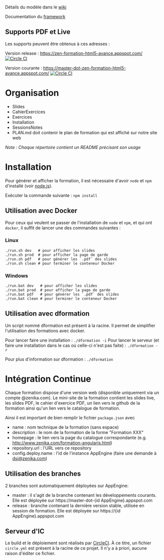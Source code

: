 Détails du modèle dans le [wiki](https://github.com/Zenika/Formation--Modele/wiki)

Documentation du [framework](https://github.com/Zenika/Formation--Framework)


## Supports PDF et Live

Les supports peuvent être obtenus à ces adresses :

Version release : https://zen-formation-html5-avance.appspot.com/ [![Circle CI](https://circleci.com/gh/Zenika/formation-html5-avance/tree/release.svg?style=svg&circle-token=2db9d589c3e04a16ec90df263f003eec7cf11eed)](https://circleci.com/gh/Zenika/formation-html5-avance/tree/release)

Version courante : https://master-dot-zen-formation-html5-avance.appspot.com/ [![Circle CI](https://circleci.com/gh/Zenika/formation-html5-avance/tree/master.svg?style=svg&circle-token=2db9d589c3e04a16ec90df263f003eec7cf11eed)](https://circleci.com/gh/Zenika/formation-html5-avance/tree/master)

# Organisation

- Slides
- CahierExercices
- Exercices
- Installation
- SessionsNotes
- PLAN.md doit contenir le plan de formation qui est affiché sur notre site web

*Note : Chaque répertoire contient un README précisant son usage*

# Installation

Pour générer et afficher la formation, il est nécessaire d'avoir `node` et `npm` d'installé (voir [node.js](http://nodejs.org/)).

Exécuter la commande suivante :
`npm install`

## Utilisation avec Docker

Pour ceux qui veulent se passer de l'installation de `node` et `npm`, et qui ont `docker`, il suffit de lancer une des commandes suivantes : <br>

### Linux

    ./run.sh dev   # pour afficher les slides
    ./run.sh prod  # pour afficher la page de garde
    ./run.sh pdf   # pour générer les `.pdf` des slides
    ./run.sh clean # pour terminer le conteneur Docker

### Windows

    ./run.bat dev   # pour afficher les slides
    ./run.bat prod  # pour afficher la page de garde
    ./run.bat pdf   # pour générer les `.pdf` des slides
    ./run.bat clean # pour terminer le conteneur Docker

## Utilisation avec dformation

Un script nommé dformation est présent à la racine. Il permet de simplifier l'utilisation des formations avec docker.

Pour lancer faire une installation : `./dformation -i`
Pour lancer le serveur (et faire une installation dans le cas où celle-ci n'est pas faite) :
`./dformation -r`

Pour plus d'information sur dformation : `./dformation`

# Intégration Continue

Chaque formation dispose d'une version web (disponible uniquement via un compte @zenika.com). Le mini-site de la formation contient les slides live, les slides PDF, le cahier d'exercice PDF, un lien vers le github de la formation ainsi qu'un lien vers le catalogue de formation.

Ainsi il est important de bien remplir le fichier `package.json` avec

- name : nom technique de la formation (sans espace)
- description : le nom de la formation de la forme "Formation XXX"
- homepage : le lien vers la page du catalogue correspondante (e.g. http://www.zenika.com/formation-angularjs.html)
- repository.url : l'URL vers ce repository
- config.deploy.name : l'id de l'instance AppEngine (faire une demande à dsi@zenika.com)

## Utilisation des branches

2 branches sont automatiquement déployées sur AppEngine:

- master : il s'agit de la branche contenant les développements courants. Elle est déployée sur https://master-dot-{id AppEngine}.appspot.com
- release : branche contenant la dernière version stable, utilisée en session de formation. Elle est déployée sur https://{id AppEngine}.appspot.com

## Serveur d'IC

Le build et le déploiement sont réalisés par [CircleCI](https://circleci.com). À ce titre, un fichier `circle.yml` est présent à la racine de ce projet. Il n'y a à priori, aucune raison d'éditer ce fichier.
